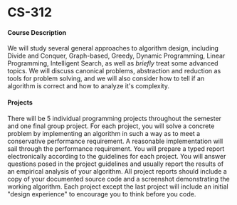 # CS-312
#### Course Description ####
We will study several general approaches to algorithm design, including Divide and Conquer, Graph-based, Greedy, Dynamic Programming, Linear Programming, Intelligent Search, as well as *briefly* treat some advanced topics. We will discuss canonical problems, abstraction and reduction as tools for problem solving, and we will also consider how to tell if an algorithm is correct and how to analyze it's complexity.

#### Projects ####
There will be 5 individual programming projects throughout the semester and one final group project. For each project, you will solve a concrete problem by implementing an algorithm in such a way as to meet a conservative performance requirement. A reasonable implementation will sail through the performance requirement. You will prepare a typed report electronically according to the guidelines for each project. You will answer questions posed in the project guidelines and usually report the results of an empirical analysis of your algorithm. All project reports should include a copy of your documented source code and a screenshot demonstrating the working algorithm. Each project except the last project will include an initial "design experience" to encourage you to think before you code.

